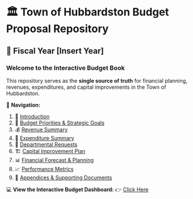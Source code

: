 # 🏛️ Town of Hubbardston Budget Proposal Repository  
## 📆 Fiscal Year [Insert Year]  

### Welcome to the **Interactive Budget Book**  
This repository serves as the **single source of truth** for financial planning, revenues, expenditures, and capital improvements in the Town of Hubbardston.

📌 **Navigation:**  
1. 📖 [Introduction](docs/introduction.md)  
2. 🎯 [Budget Priorities & Strategic Goals](docs/priorities.md)  
3. 💰 [Revenue Summary](docs/revenue.md)  
4. 💸 [Expenditure Summary](docs/expenditures.md)  
5. 🏢 [Departmental Requests](docs/departments.md)  
6. 🏗️ [Capital Improvement Plan](docs/capital.md)  
7. 📊 [Financial Forecast & Planning](docs/forecast.md)  
8. 📈 [Performance Metrics](docs/performance.md)  
9. 📂 [Appendices & Supporting Documents](docs/appendix.md)  

💻 **View the Interactive Budget Dashboard:** 👉 [Click Here](dashboard/index.html)  
